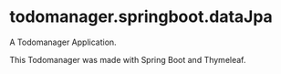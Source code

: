# todomanager.springboot.dataJpa
A Todomanager Application.

This Todomanager was made with Spring Boot and Thymeleaf.
